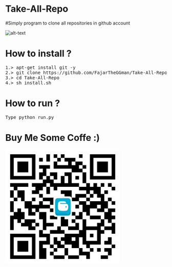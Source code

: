 # Take-All-Repo
#Simply program to clone all repositories in github account

![alt-text](https://github.com/FajarTheGGman/Take-All-Repo/blob/master/.%2C/screenshot.jpg)

# How to install ?
<pre>
1.> apt-get install git -y
2.> git clone https://github.com/FajarTheGGman/Take-All-Repo
3.> cd Take-All-Repo
4.> sh install.sh
</pre>

# How to run ?
<pre>
Type python run.py
</pre>

# Buy Me Some Coffe :)
![donate](https://raw.githubusercontent.com/FajarTheGGman/F-Tools/master/.images/donate.jpeg)
